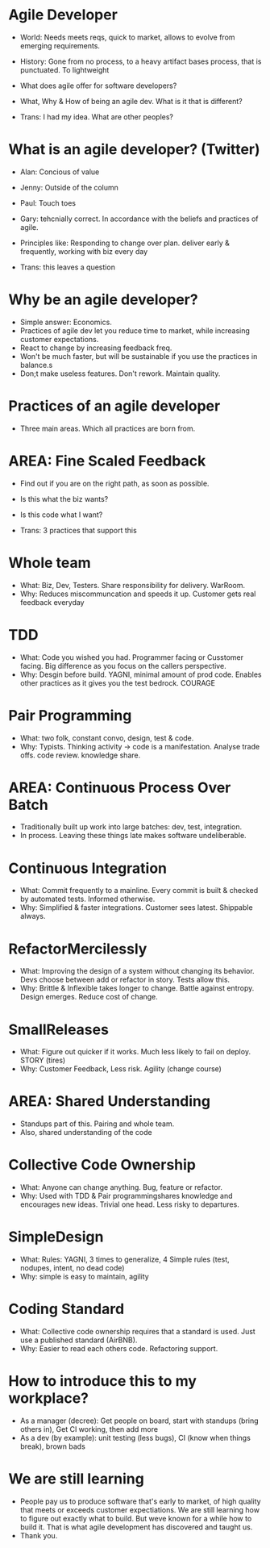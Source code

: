 # Agile Developer

* World: Needs meets reqs, quick to market, allows to evolve from emerging requirements.
* History: Gone from no process, to a heavy artifact bases process, that is punctuated. To lightweight
* What does agile offer for software developers?
* What, Why & How of being an agile dev. What is it that is different?

* Trans: I had my idea. What are other peoples?

# What is an agile developer? (Twitter)

* Alan: Concious of value
* Jenny: Outside of the column
* Paul: Touch toes
* Gary: tehcnially correct. In accordance with the beliefs and practices of agile.
* Principles like: Responding to change over plan. deliver early & frequently, working with biz every day

* Trans: this leaves a question

# Why be an agile developer?

* Simple answer: Economics. 
* Practices of agile dev let you reduce time to market, while increasing customer expectations.
* React to change by increasing feedback freq.
* Won't be much faster, but will be sustainable if you use the practices in balance.s
* Don;t make useless features. Don't rework. Maintain quality.


# Practices of an agile developer

* Three main areas. Which all practices are born from.




# AREA: Fine Scaled Feedback

* Find out if you are on the right path, as soon as possible.
* Is this what the biz wants?
* Is this code what I want?

* Trans: 3 practices that support this

# Whole team

* What: Biz, Dev, Testers. Share responsibility for delivery. WarRoom.
* Why: Reduces miscommuncation and speeds it up. Customer gets real feedback everyday

# TDD

* What: Code you wished you had. Programmer facing or Cusstomer facing. Big difference as you focus on the callers perspective.
* Why: Desgin before build. YAGNI, minimal amount of prod code. Enables other practices as it gives you the test bedrock. COURAGE

# Pair Programming

* What: two folk, constant convo, design, test & code.
* Why: Typists. Thinking activity -> code is a manifestation. Analyse trade offs. code review. knowledge share.




# AREA: Continuous Process Over Batch

* Traditionally built up work into large batches: dev, test, integration.
* In process. Leaving these things late makes software undeliberable.

# Continuous Integration

* What: Commit frequently to a mainline. Every commit is built & checked by automated tests. Informed otherwise. 
* Why: Simplified & faster integrations. Customer sees latest. Shippable always.

# RefactorMercilessly

* What: Improving the design of a system without changing its behavior. Devs choose between add or refactor in story. Tests allow this.
* Why: Brittle & Inflexible takes longer to change. Battle against entropy. Design emerges. Reduce cost of change.

# SmallReleases

* What: Figure out quicker if it works. Much less likely to fail on deploy. STORY (tires)
* Why: Customer Feedback, Less risk. Agility (change course)




# AREA: Shared Understanding

* Standups part of this. Pairing and whole team.
* Also, shared understanding of the code

# Collective Code Ownership

* What: Anyone can change anything. Bug, feature or refactor. 
* Why: Used with TDD & Pair programmingshares knowledge and encourages new ideas. Trivial one head. Less risky to departures.

# SimpleDesign

* What: Rules: YAGNI, 3 times to generalize, 4 Simple rules (test, nodupes, intent, no dead code)
* Why: simple is easy to maintain, agility

# Coding Standard

* What: Collective code ownership requires that a standard is used. Just use a published standard (AirBNB).
* Why: Easier to read each others code. Refactoring support.




# How to introduce this to my workplace?

* As a manager (decree): Get people on board, start with standups (bring others in), Get CI working, then add more
* As a dev (by example): unit testing (less bugs), CI (know when things break), brown bads 

# We are still learning

* People pay us to produce software that's early to market, of high quality that meets or exceeds customer expectiations. We are still learning how to figure out exactly what to build. But weve known for a while how to build it. That is what agile development has discovered and taught us.
* Thank you.







